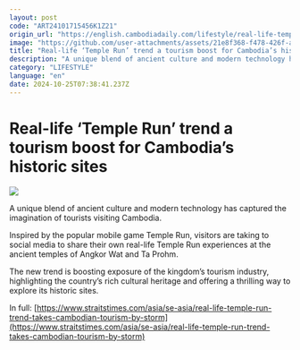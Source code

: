 ```yaml
---
layout: post
code: "ART24101715456K1Z21"
origin_url: "https://english.cambodiadaily.com/lifestyle/real-life-temple-run-trend-a-tourism-boost-for-cambodias-historic-sites-188798/"
image: "https://github.com/user-attachments/assets/21e8f368-f478-426f-a58f-aa9cb337330b"
title: "Real-life ‘Temple Run’ trend a tourism boost for Cambodia’s historic sites"
description: "A unique blend of ancient culture and modern technology has captured the imagination of tourists visiting Cambodia."
category: "LIFESTYLE"
language: "en"
date: 2024-10-25T07:38:41.237Z
---
```


# Real-life ‘Temple Run’ trend a tourism boost for Cambodia’s historic sites

 ![](https://github.com/user-attachments/assets/b4dd51e2-9d9b-46a9-a53e-dfc5246c3e4e)

A unique blend of ancient culture and modern technology has captured the imagination of tourists visiting Cambodia.

Inspired by the popular mobile game Temple Run, visitors are taking to social media to share their own real-life Temple Run experiences at the ancient temples of Angkor Wat and Ta Prohm.

The new trend is boosting exposure of the kingdom’s tourism industry, highlighting the country’s rich cultural heritage and offering a thrilling way to explore its historic sites.

In full: [https://www.straitstimes.com/asia/se-asia/real-life-temple-run-trend-takes-cambodian-tourism-by-storm](https://www.straitstimes.com/asia/se-asia/real-life-temple-run-trend-takes-cambodian-tourism-by-storm)